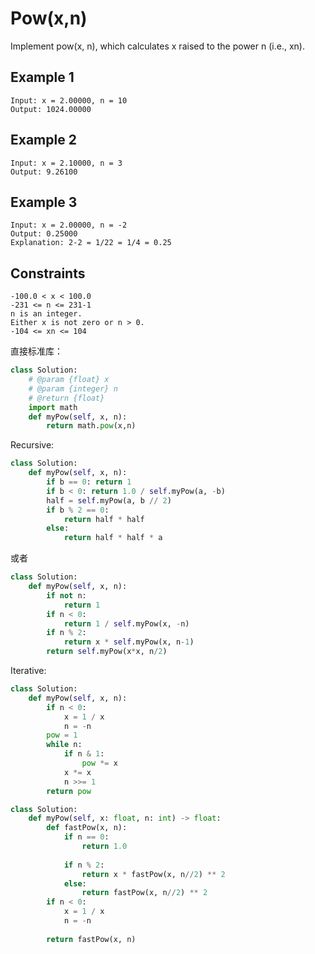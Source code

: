 # Pow(x,n)

Implement pow(x, n), which calculates x raised to the power n (i.e., xn).

## Example 1

```text
Input: x = 2.00000, n = 10
Output: 1024.00000
```

## Example 2

```text
Input: x = 2.10000, n = 3
Output: 9.26100
```

## Example 3

```text
Input: x = 2.00000, n = -2
Output: 0.25000
Explanation: 2-2 = 1/22 = 1/4 = 0.25
```

## Constraints

```text
-100.0 < x < 100.0
-231 <= n <= 231-1
n is an integer.
Either x is not zero or n > 0.
-104 <= xn <= 104
```

直接标准库：

```python
class Solution:
    # @param {float} x
    # @param {integer} n
    # @return {float}
    import math
    def myPow(self, x, n):
        return math.pow(x,n)
```

Recursive:

```python
class Solution:
    def myPow(self, x, n):
        if b == 0: return 1
        if b < 0: return 1.0 / self.myPow(a, -b)
        half = self.myPow(a, b // 2)
        if b % 2 == 0:
            return half * half
        else:
            return half * half * a
```

或者
```python
class Solution:
    def myPow(self, x, n):
        if not n:
            return 1
        if n < 0:
            return 1 / self.myPow(x, -n)
        if n % 2:
            return x * self.myPow(x, n-1)
        return self.myPow(x*x, n/2)
```
Iterative:

```python
class Solution:
    def myPow(self, x, n):
        if n < 0:
            x = 1 / x
            n = -n
        pow = 1
        while n:
            if n & 1:
                pow *= x
            x *= x
            n >>= 1
        return pow
```

```python
class Solution:
    def myPow(self, x: float, n: int) -> float:
        def fastPow(x, n):
            if n == 0:
                return 1.0
            
            if n % 2:
                return x * fastPow(x, n//2) ** 2
            else:
                return fastPow(x, n//2) ** 2
        if n < 0:
            x = 1 / x
            n = -n
        
        return fastPow(x, n)
```
